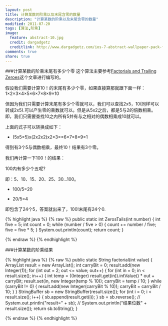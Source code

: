 ```yaml
---
layout: post
title: 计算某数的阶乘以及末尾含零的数量
description: "计算某数的阶乘以及末尾含零的数量"
modified: 2011-07-20
tags: [算法,阶乘]
image:
  feature: abstract-10.jpg
  credit: dargadgetz
  creditlink: http://www.dargadgetz.com/ios-7-abstract-wallpaper-pack-for-iphone-5-and-ipod-touch-retina/
comments: true
share: true  
---
```


###计算某数的阶乘末尾有多少个零
这个算法主要参考[Factorials and Trailing Zeroes](http://www.purplemath.com/modules/factzero.htm)这个文章进行编写的。

假设我们需要计算10！的末尾有多少个零，如果直接算那就跟下面一样：
1×2×3×4×5×6×7×8×9×10

但因为我们只需要计算末尾有多少个零就可以，我们可以查找2x5，10(同样可以转成2x5).可以产生零的乘数就可以。但是从5x2之后，都是5与2的倍数相乘。即，我们只需要查找10之内所有5并有与之相对的偶数相乘成10就可以。

上面的式子可以转换成如下：

* (5x5×5)x(2x2x2)x2×3××6×7×8×9×1

得到有3个5与偶数相乘，最终10！结果有3个零。

我们再计算一下100！的结果：

100内有多少个五呢?

即：5、10、15、20、25、30...100。

* 100/5=20

* 20/5=4

即包含了24个5，答案就出来了，100!末尾有24个0.

{% highlight java %}
{% raw %}
	public static int ZerosTails(int number) {
		int five = 5;
		int count = 0;
		while (number / five > 0) {
			count += number / five;
			five = five * 5;
		}
		System.out.println(count);
		return count;
	}
	
{% endraw %}
{% endhighlight %}

###计算某数的阶乘结果

{% highlight java %}
{% raw %}
	public static String factorial(int value) {
		ArrayList result = new ArrayList();
		int carryBit = 0;
		result.add(new Integer(1));
		for (int out = 2; out <= value; out++) {
			for (int in = 0; in < result.size(); in++) {
				int temp = ((Integer) result.get(in)).intValue() * out
						+ carryBit;
				result.set(in, new Integer(temp % 10));
				carryBit = temp / 10;
			}
			while (carryBit != 0) {
				result.add(new Integer(carryBit % 10));
				carryBit = carryBit / 10;
			}
		}
		StringBuffer sb = new StringBuffer(result.size());
		for (int i = 0; i < result.size(); i++) {
			sb.append(result.get(i));
		}
		sb = sb.reverse();
		// System.out.println("result=" + sb);
		// System.out.println("结果位数" + result.size());
		return sb.toString();
	}

{% endraw %}
{% endhighlight %}
